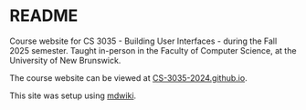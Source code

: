 # README

Course website for CS 3035 - Building User Interfaces - during the Fall 2025 semester. Taught in-person in the Faculty of Computer Science, at the University of New Brunswick.

The course website can be viewed at [CS-3035-2024.github.io](https://CS-3035-2025.github.io).

This site was setup using [mdwiki](http://dynalon.github.io/mdwiki/).
